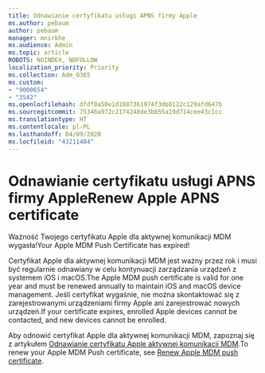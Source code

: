 ```yaml
---
title: Odnawianie certyfikatu usługi APNS firmy Apple
ms.author: pebaum
author: pebaum
manager: mnirkhe
ms.audience: Admin
ms.topic: article
ROBOTS: NOINDEX, NOFOLLOW
localization_priority: Priority
ms.collection: Adm_O365
ms.custom:
- "9000654"
- "3542"
ms.openlocfilehash: dfdf8a50e1d1887361974f3db8122c129afd647b
ms.sourcegitcommit: 75346a972c2174248de3bb55a19d714cee43c1cc
ms.translationtype: HT
ms.contentlocale: pl-PL
ms.lasthandoff: 04/09/2020
ms.locfileid: "43211484"
---
```

# <a name="renew-apple-apns-certificate"></a><span data-ttu-id="aec05-102">Odnawianie certyfikatu usługi APNS firmy Apple</span><span class="sxs-lookup"><span data-stu-id="aec05-102">Renew Apple APNS certificate</span></span>

<span data-ttu-id="aec05-103">Ważność Twojego certyfikatu Apple dla aktywnej komunikacji MDM wygasła!</span><span class="sxs-lookup"><span data-stu-id="aec05-103">Your Apple MDM Push Certificate has expired!</span></span>

<span data-ttu-id="aec05-104">Certyfikat Apple dla aktywnej komunikacji MDM jest ważny przez rok i musi być regularnie odnawiany w celu kontynuacji zarządzania urządzeń z systemem iOS i macOS.</span><span class="sxs-lookup"><span data-stu-id="aec05-104">The Apple MDM push certificate is valid for one year and must be renewed annually to maintain iOS and macOS device management.</span></span> <span data-ttu-id="aec05-105">Jeśli certyfikat wygaśnie, nie można skontaktować się z zarejestrowanymi urządzeniami firmy Apple ani zarejestrować nowych urządzeń.</span><span class="sxs-lookup"><span data-stu-id="aec05-105">If your certificate expires, enrolled Apple devices cannot be contacted, and new devices cannot be enrolled.</span></span>

<span data-ttu-id="aec05-106">Aby odnowić certyfikat Apple dla aktywnej komunikacji MDM, zapoznaj się z artykułem [Odnawianie certyfikatu Apple aktywnej komunikacji MDM](https://docs.microsoft.com/intune/enrollment/apple-mdm-push-certificate-get#renew-apple-mdm-push-certificate).</span><span class="sxs-lookup"><span data-stu-id="aec05-106">To renew your Apple MDM Push certificate, see [Renew Apple MDM push certificate](https://docs.microsoft.com/intune/enrollment/apple-mdm-push-certificate-get#renew-apple-mdm-push-certificate).</span></span>
